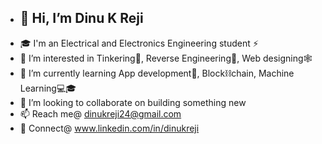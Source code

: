 - ## 👋 Hi, I’m Dinu K Reji
- 🎓 I'm an Electrical and Electronics Engineering student ⚡
- 👀 I’m interested in Tinkering🔧, Reverse Engineering🔁, Web designing🕸
- 🌱 I’m currently learning App development📱, Block⛓chain, Machine Learning💻🎓
- 💞️ I’m looking to collaborate on building something new
- 📫 Reach me@ dinukreji24@gmail.com
- 🤝 Connect@ www.linkedin.com/in/dinukreji
